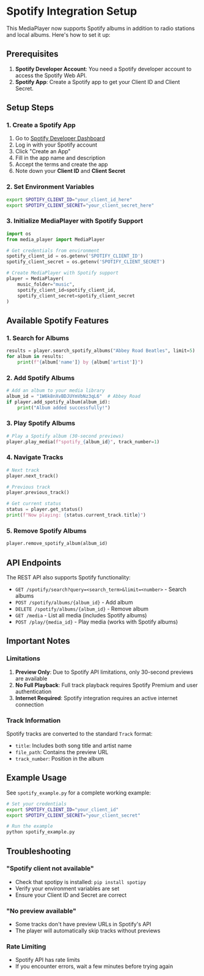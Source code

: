 # Spotify Integration Setup

This MediaPlayer now supports Spotify albums in addition to radio stations and local albums. Here's how to set it up:

## Prerequisites

1. **Spotify Developer Account**: You need a Spotify developer account to access the Spotify Web API.
2. **Spotify App**: Create a Spotify app to get your Client ID and Client Secret.

## Setup Steps

### 1. Create a Spotify App

1. Go to [Spotify Developer Dashboard](https://developer.spotify.com/dashboard)
2. Log in with your Spotify account
3. Click "Create an App"
4. Fill in the app name and description
5. Accept the terms and create the app
6. Note down your **Client ID** and **Client Secret**

### 2. Set Environment Variables

```bash
export SPOTIFY_CLIENT_ID="your_client_id_here"
export SPOTIFY_CLIENT_SECRET="your_client_secret_here"
```

### 3. Initialize MediaPlayer with Spotify Support

```python
import os
from media_player import MediaPlayer

# Get credentials from environment
spotify_client_id = os.getenv('SPOTIFY_CLIENT_ID')
spotify_client_secret = os.getenv('SPOTIFY_CLIENT_SECRET')

# Create MediaPlayer with Spotify support
player = MediaPlayer(
    music_folder="music",
    spotify_client_id=spotify_client_id,
    spotify_client_secret=spotify_client_secret
)
```

## Available Spotify Features

### 1. Search for Albums

```python
results = player.search_spotify_albums("Abbey Road Beatles", limit=5)
for album in results:
    print(f"{album['name']} by {album['artist']}")
```

### 2. Add Spotify Albums

```python
# Add an album to your media library
album_id = "1W6k8nXvBDJUYmVbNz3qL6"  # Abbey Road
if player.add_spotify_album(album_id):
    print("Album added successfully!")
```

### 3. Play Spotify Albums

```python
# Play a Spotify album (30-second previews)
player.play_media(f"spotify_{album_id}", track_number=1)
```

### 4. Navigate Tracks

```python
# Next track
player.next_track()

# Previous track
player.previous_track()

# Get current status
status = player.get_status()
print(f"Now playing: {status.current_track.title}")
```

### 5. Remove Spotify Albums

```python
player.remove_spotify_album(album_id)
```

## API Endpoints

The REST API also supports Spotify functionality:

- `GET /spotify/search?query=<search_term>&limit=<number>` - Search albums
- `POST /spotify/albums/{album_id}` - Add album
- `DELETE /spotify/albums/{album_id}` - Remove album
- `GET /media` - List all media (includes Spotify albums)
- `POST /play/{media_id}` - Play media (works with Spotify albums)

## Important Notes

### Limitations

1. **Preview Only**: Due to Spotify API limitations, only 30-second previews are available
2. **No Full Playback**: Full track playback requires Spotify Premium and user authentication
3. **Internet Required**: Spotify integration requires an active internet connection

### Track Information

Spotify tracks are converted to the standard `Track` format:
- `title`: Includes both song title and artist name
- `file_path`: Contains the preview URL
- `track_number`: Position in the album

## Example Usage

See `spotify_example.py` for a complete working example:

```bash
# Set your credentials
export SPOTIFY_CLIENT_ID="your_client_id"
export SPOTIFY_CLIENT_SECRET="your_client_secret"

# Run the example
python spotify_example.py
```

## Troubleshooting

### "Spotify client not available"
- Check that spotipy is installed: `pip install spotipy`
- Verify your environment variables are set
- Ensure your Client ID and Secret are correct

### "No preview available"
- Some tracks don't have preview URLs in Spotify's API
- The player will automatically skip tracks without previews

### Rate Limiting
- Spotify API has rate limits
- If you encounter errors, wait a few minutes before trying again

